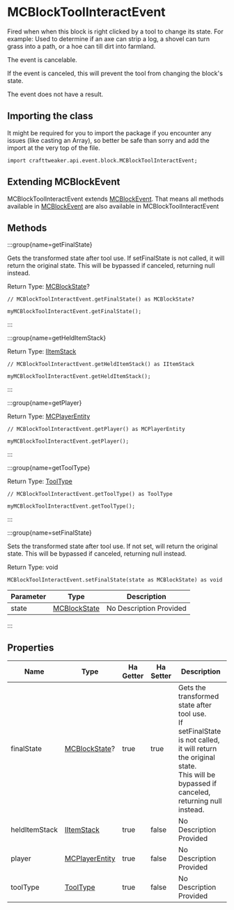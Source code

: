 # MCBlockToolInteractEvent

Fired when when this block is right clicked by a tool to change its state. For example: Used to determine if an axe can strip a log, a shovel can turn grass into a path, or a hoe can till dirt into farmland.

The event is cancelable.

If the event is canceled, this will prevent the tool from changing the block's state.

The event does not have a result.



## Importing the class

It might be required for you to import the package if you encounter any issues (like casting an Array), so better be safe than sorry and add the import at the very top of the file.
```zenscript
import crafttweaker.api.event.block.MCBlockToolInteractEvent;
```


## Extending MCBlockEvent

MCBlockToolInteractEvent extends [MCBlockEvent](/vanilla/api/event/block/MCBlockEvent). That means all methods available in [MCBlockEvent](/vanilla/api/event/block/MCBlockEvent) are also available in MCBlockToolInteractEvent

## Methods

:::group{name=getFinalState}

Gets the transformed state after tool use. If setFinalState is not called, it will return the original state. This will be bypassed if canceled, returning null instead.

Return Type: [MCBlockState](/vanilla/api/block/MCBlockState)?

```zenscript
// MCBlockToolInteractEvent.getFinalState() as MCBlockState?

myMCBlockToolInteractEvent.getFinalState();
```

:::

:::group{name=getHeldItemStack}

Return Type: [IItemStack](/vanilla/api/items/IItemStack)

```zenscript
// MCBlockToolInteractEvent.getHeldItemStack() as IItemStack

myMCBlockToolInteractEvent.getHeldItemStack();
```

:::

:::group{name=getPlayer}

Return Type: [MCPlayerEntity](/vanilla/api/entity/MCPlayerEntity)

```zenscript
// MCBlockToolInteractEvent.getPlayer() as MCPlayerEntity

myMCBlockToolInteractEvent.getPlayer();
```

:::

:::group{name=getToolType}

Return Type: [ToolType](/vanilla/api/tool/ToolType)

```zenscript
// MCBlockToolInteractEvent.getToolType() as ToolType

myMCBlockToolInteractEvent.getToolType();
```

:::

:::group{name=setFinalState}

Sets the transformed state after tool use. If not set, will return the original state. This will be bypassed if canceled, returning null instead.

Return Type: void

```zenscript
MCBlockToolInteractEvent.setFinalState(state as MCBlockState) as void
```

| Parameter | Type                                            | Description             |
| --------- | ----------------------------------------------- | ----------------------- |
| state     | [MCBlockState](/vanilla/api/block/MCBlockState) | No Description Provided |


:::


## Properties

| Name          | Type                                                 | Ha Getter | Ha Setter | Description                                                                                                                                                                                          |
| ------------- | ---------------------------------------------------- | --------- | --------- | ---------------------------------------------------------------------------------------------------------------------------------------------------------------------------------------------------- |
| finalState    | [MCBlockState](/vanilla/api/block/MCBlockState)?     | true      | true      | Gets the transformed state after tool use. <br />  If setFinalState is not called, it will return the original state. <br />  This will be bypassed if canceled, returning null instead. |
| heldItemStack | [IItemStack](/vanilla/api/items/IItemStack)          | true      | false     | No Description Provided                                                                                                                                                                              |
| player        | [MCPlayerEntity](/vanilla/api/entity/MCPlayerEntity) | true      | false     | No Description Provided                                                                                                                                                                              |
| toolType      | [ToolType](/vanilla/api/tool/ToolType)               | true      | false     | No Description Provided                                                                                                                                                                              |

